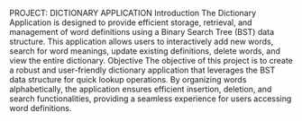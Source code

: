 PROJECT: DICTIONARY APPLICATION 
Introduction 
The Dictionary Application is designed to provide efficient storage, retrieval, and 
management of word definitions using a Binary Search Tree (BST) data structure. This 
application allows users to interactively add new words, search for word meanings, update 
existing definitions, delete words, and view the entire dictionary. 
Objective 
The objective of this project is to create a robust and user-friendly dictionary application that 
leverages the BST data structure for quick lookup operations. By organizing words 
alphabetically, the application ensures efficient insertion, deletion, and search functionalities, 
providing a seamless experience for users accessing word definitions.
